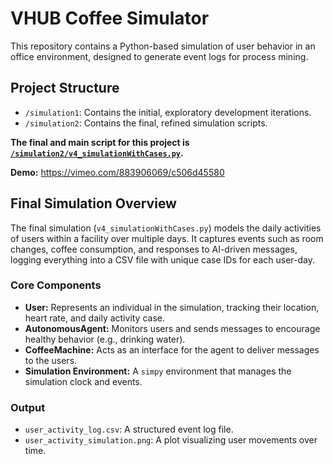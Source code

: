 # VHUB Coffee Simulator

This repository contains a Python-based simulation of user behavior in an office environment, designed to generate event logs for process mining.

## Project Structure

-   `/simulation1`: Contains the initial, exploratory development iterations.
-   `/simulation2`: Contains the final, refined simulation scripts.

**The final and main script for this project is [`/simulation2/v4_simulationWithCases.py`](./simulation2/v4_simulationWithCases.py).**

**Demo:** https://vimeo.com/883906069/c506d45580

## Final Simulation Overview

The final simulation (`v4_simulationWithCases.py`) models the daily activities of users within a facility over multiple days. It captures events such as room changes, coffee consumption, and responses to AI-driven messages, logging everything into a CSV file with unique case IDs for each user-day.

### Core Components

-   **User:** Represents an individual in the simulation, tracking their location, heart rate, and daily activity case.
-   **AutonomousAgent:** Monitors users and sends messages to encourage healthy behavior (e.g., drinking water).
-   **CoffeeMachine:** Acts as an interface for the agent to deliver messages to the users.
-   **Simulation Environment:** A `simpy` environment that manages the simulation clock and events.

### Output

-   `user_activity_log.csv`: A structured event log file.
-   `user_activity_simulation.png`: A plot visualizing user movements over time.
